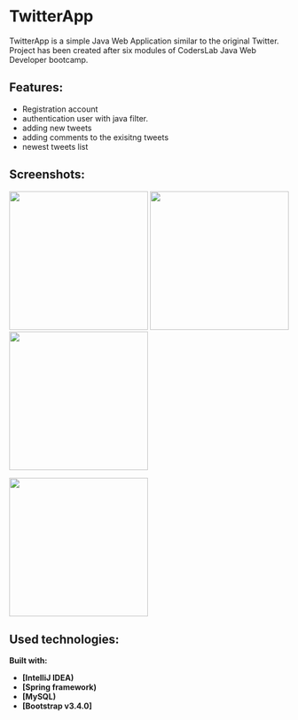 # TwitterApp

TwitterApp is a simple Java Web Application similar to the original Twitter. Project has been created after six modules of CodersLab Java Web Developer bootcamp. 


## Features:

- Registration account
- authentication user with java filter. 
- adding new tweets
- adding comments to the exisitng tweets
- newest tweets list
## Screenshots:

<img src="https://i.imgur.com/n5ZsM8p.png" width="250" />  <img src="https://i.imgur.com/G2swcOt.png" width="250" />  <img src="https://i.imgur.com/GdcksoK.png" width="250" />

<img src="https://i.imgur.com/eK8QRVx.png" width="250" />

## Used technologies: 

<b>Built with:<b>
- [IntelliJ IDEA)
- [Spring framework)
- [MySQL)
- [Bootstrap v3.4.0]
